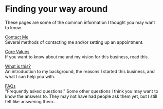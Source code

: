 # Finding your way around
  
These pages are some of the common information I thought you may want to know.


[Contact Me](main/contact.md)  
Several methods of contacting me and/or setting up an appointment.

[Core Values](main/core_values.md)  
If you want to know about me and my vision for this business, read this.

[What is this?](main/what_is_this.md)  
An introduction to my background, the reasons I started this business, and what I can help you with.

[FAQs](main/faqs.md)  
"Frequently asked questions." Some other questions I think you may want to know the answers to.
They may not have had people ask them yet, but I still felt like answering them...
